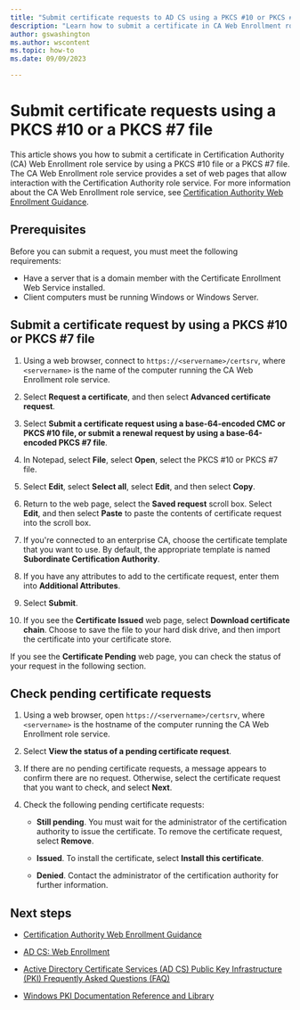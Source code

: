 ```yaml
---
title: "Submit certificate requests to AD CS using a PKCS #10 or PKCS #7 file in Windows Server"
description: "Learn how to submit a certificate in CA Web Enrollment role service by using a PKCS #10 file or a PKCS #7 file in Windows Server"
author: gswashington
ms.author: wscontent
ms.topic: how-to
ms.date: 09/09/2023

---
```


# Submit certificate requests using a PKCS #10 or a PKCS #7 file

This article shows you how to submit a certificate in Certification Authority (CA) Web Enrollment role service by using a PKCS #10 file or a PKCS #7 file. The CA Web Enrollment role service provides a set of web pages that allow interaction with the Certification Authority role service. For more information about the CA Web Enrollment role service, see [Certification Authority Web Enrollment Guidance](certification-authority-role.md).

## Prerequisites

Before you can submit a request, you must meet the following requirements:

- Have a server that is a domain member with the Certificate Enrollment Web Service installed.
- Client computers must be running Windows or Windows Server.

## Submit a certificate request by using a PKCS #10 or PKCS #7 file

1. Using a web browser, connect to `https://<servername>/certsrv`, where `<servername>` is the name of the computer running the CA Web Enrollment role service.

1. Select **Request a certificate**, and then select **Advanced certificate request**.

1. Select **Submit a certificate request using a base-64-encoded CMC or PKCS #10 file, or submit a renewal request by using a base-64-encoded PKCS #7 file**.

1. In Notepad, select **File**, select **Open**, select the PKCS #10 or PKCS #7 file.

1. Select **Edit**, select **Select all**, select **Edit**, and then select **Copy**.

1. Return to the web page, select the **Saved request** scroll box. Select **Edit**, and then select **Paste** to paste the contents of certificate request into the scroll box.

1. If you're connected to an enterprise CA, choose the certificate template that you want to use. By default, the appropriate template is named **Subordinate Certification Authority**.

1. If you have any attributes to add to the certificate request, enter them into **Additional Attributes**.

1. Select **Submit**.

1. If you see the **Certificate Issued** web page, select **Download certificate chain**. Choose to save the file to your hard disk drive, and then import the certificate into your certificate store.

If you see the **Certificate Pending** web page, you can check the status of your request in the following section.

## Check pending certificate requests

1. Using a web browser, open `https://<servername>/certsrv`, where `<servername>` is the hostname of the computer running the CA Web Enrollment role service.

1. Select **View the status of a pending certificate request**.

1. If there are no pending certificate requests, a message appears to confirm there are no request. Otherwise, select the certificate request that you want to check, and select **Next**.

1. Check the following pending certificate requests:

      - **Still pending**. You must wait for the administrator of the certification authority to issue the certificate. To remove the certificate request, select **Remove**.

      - **Issued**. To install the certificate, select **Install this certificate**.

      - **Denied**. Contact the administrator of the certification authority for further information.

## Next steps

- [Certification Authority Web Enrollment Guidance](/certification-authority-role.md)

- [AD CS: Web Enrollment](https://technet.microsoft.com/library/cc732517.aspx)

- [Active Directory Certificate Services (AD CS) Public Key Infrastructure (PKI) Frequently Asked Questions (FAQ)](https://aka.ms/adcsfaq)

- [Windows PKI Documentation Reference and Library](https://social.technet.microsoft.com/wiki/contents/articles/987.windows-pki-documentation-reference-and-library.aspx)
